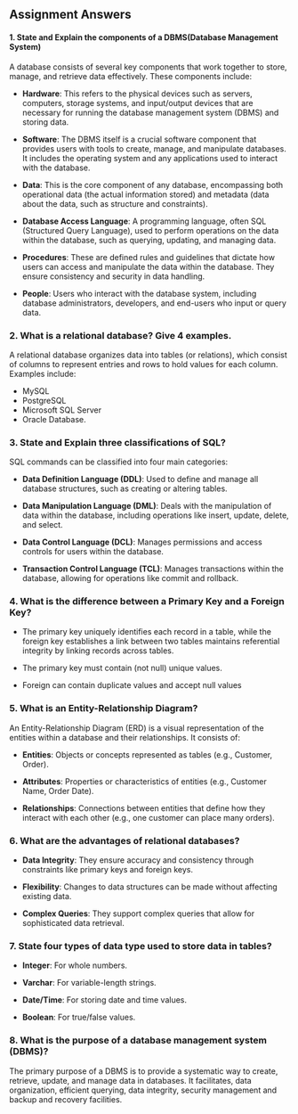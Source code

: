 ## **Assignment Answers**

#### 1. State and Explain the components of a DBMS(Database Management System)

A database consists of several key components that work together to store, manage, and retrieve data effectively. These components include:

- **Hardware**: This refers to the physical devices such as servers, computers, storage systems, and input/output devices that are necessary for running the database management system (DBMS) and storing data.

- **Software**: The DBMS itself is a crucial software component that provides users with tools to create, manage, and manipulate databases. It includes the operating system and any applications used to interact with the database.

- **Data**: This is the core component of any database, encompassing both operational data (the actual information stored) and metadata (data about the data, such as structure and constraints).

- **Database Access Language**: A programming language, often SQL (Structured Query Language), used to perform operations on the data within the database, such as querying, updating, and managing data.

- **Procedures**: These are defined rules and guidelines that dictate how users can access and manipulate the data within the database. They ensure consistency and security in data handling.

- **People**: Users who interact with the database system, including database administrators, developers, and end-users who input or query data.

### 2. What is a relational database? Give 4 examples.

A relational database organizes data into tables (or relations), which consist of  columns to represent entries and rows to hold values for each column. 
Examples include:
- MySQL
- PostgreSQL
- Microsoft SQL Server
- Oracle Database.


### 3. State and Explain three classifications of SQL?

SQL commands can be classified into four main categories:

- **Data Definition Language (DDL)**: Used to define and manage all database structures, such as creating or altering tables.

- **Data Manipulation Language (DML)**: Deals with the manipulation of data within the database, including operations like insert, update, delete, and select.

- **Data Control Language (DCL)**: Manages permissions and access controls for users within the database.

- **Transaction Control Language (TCL)**: Manages transactions within the database, allowing for operations like commit and rollback.

### 4. What is the difference between a Primary Key and a Foreign Key?

- The primary key uniquely identifies each record in a table, while the foreign key establishes a link between two tables maintains referential integrity by linking records across tables.

- The primary key must contain (not null) unique values.
- Foreign can contain duplicate values and accept null values

### 5. What is an Entity-Relationship Diagram?

An Entity-Relationship Diagram (ERD) is a visual representation of the entities within a database and their relationships. It consists of:

- **Entities**: Objects or concepts represented as tables (e.g., Customer, Order).

- **Attributes**: Properties or characteristics of entities (e.g., Customer Name, Order Date).

- **Relationships**: Connections between entities that define how they interact with each other (e.g., one customer can place many orders).

### 6. What are the advantages of relational databases?

- **Data Integrity**: They ensure accuracy and consistency through constraints like primary keys and foreign keys.

- **Flexibility**: Changes to data structures can be made without affecting existing data.

- **Complex Queries**: They support complex queries that allow for sophisticated data retrieval.

### 7. State four types of data type used to store data in tables?

- **Integer**: For whole numbers.
  
- **Varchar**: For variable-length strings.
  
- **Date/Time**: For storing date and time values.
  
- **Boolean**: For true/false values. 


### 8. What is the purpose of a database management system (DBMS)?  

The primary purpose of a DBMS is to provide a systematic way to create, retrieve, update, and manage data in databases. It facilitates, data organization, efficient querying, data integrity, security management and  backup and recovery facilities.
